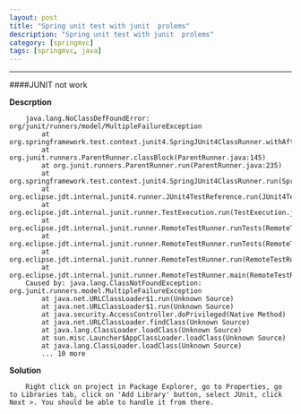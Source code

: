 ```yaml
---
layout: post
title: "Spring unit test with junit  prolems"
description: "Spring unit test with junit  prolems"
category: [springmvc]
tags: [springmvc, java]
---
```


---------------------------------------

####JUNIT not work

**Descrption**

        java.lang.NoClassDefFoundError: org/junit/runners/model/MultipleFailureException
            at org.springframework.test.context.junit4.SpringJUnit4ClassRunner.withAfterClasses(SpringJUnit4ClassRunner.java:188)
            at org.junit.runners.ParentRunner.classBlock(ParentRunner.java:145)
            at org.junit.runners.ParentRunner.run(ParentRunner.java:235)
            at org.springframework.test.context.junit4.SpringJUnit4ClassRunner.run(SpringJUnit4ClassRunner.java:163)
            at org.eclipse.jdt.internal.junit4.runner.JUnit4TestReference.run(JUnit4TestReference.java:50)
            at org.eclipse.jdt.internal.junit.runner.TestExecution.run(TestExecution.java:38)
            at org.eclipse.jdt.internal.junit.runner.RemoteTestRunner.runTests(RemoteTestRunner.java:467)
            at org.eclipse.jdt.internal.junit.runner.RemoteTestRunner.runTests(RemoteTestRunner.java:683)
            at org.eclipse.jdt.internal.junit.runner.RemoteTestRunner.run(RemoteTestRunner.java:390)
            at org.eclipse.jdt.internal.junit.runner.RemoteTestRunner.main(RemoteTestRunner.java:197)
        Caused by: java.lang.ClassNotFoundException: org.junit.runners.model.MultipleFailureException
            at java.net.URLClassLoader$1.run(Unknown Source)
            at java.net.URLClassLoader$1.run(Unknown Source)
            at java.security.AccessController.doPrivileged(Native Method)
            at java.net.URLClassLoader.findClass(Unknown Source)
            at java.lang.ClassLoader.loadClass(Unknown Source)
            at sun.misc.Launcher$AppClassLoader.loadClass(Unknown Source)
            at java.lang.ClassLoader.loadClass(Unknown Source)
            ... 10 more

 **Solution**


        Right click on project in Package Explorer, go to Properties, go to Libraries tab, click on 'Add Library' button, select JUnit, click Next >. You should be able to handle it from there.


